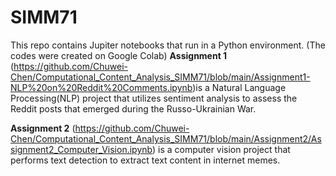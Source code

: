 # SIMM71
This repo contains Jupiter notebooks that run in a Python environment. (The codes were created on Google Colab)
**Assignment 1** (https://github.com/Chuwei-Chen/Computational_Content_Analysis_SIMM71/blob/main/Assignment1-NLP%20on%20Reddit%20Comments.ipynb)is a Natural Language Processing(NLP) project that utilizes sentiment analysis to assess the Reddit posts that emerged during the Russo-Ukrainian War.  

**Assignment 2** (https://github.com/Chuwei-Chen/Computational_Content_Analysis_SIMM71/blob/main/Assignment2/Assignment2_Computer_Vision.ipynb) is a computer vision project that performs text detection to extract text content in internet memes. 
